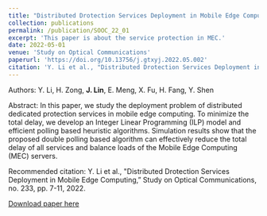 ```yaml
---
title: "Distributed Drotection Services Deployment in Mobile Edge Computing"
collection: publications
permalink: /publication/SOOC_22_01
excerpt: 'This paper is about the service protection in MEC.'
date: 2022-05-01
venue: 'Study on Optical Communications'
paperurl: 'https://doi.org/10.13756/j.gtxyj.2022.05.002'
citation: 'Y. Li et al., "Distributed Drotection Services Deployment in Mobile Edge Computing,” Study on Optical Communications, no. 233, pp. 7-11, 2022.'
---
```


Authors: Y. Li, H. Zong, **J. Lin**, E. Meng, X. Fu, H. Fang, Y. Shen

Abstract: In this paper, we study the deployment problem of distributed dedicated protection services in mobile edge computing. To minimize the total delay, we develop an Integer Linear Programming (ILP) model and efficient polling based heuristic algorithms. Simulation results show that the proposed double polling based algorithm can effectively reduce the total delay of all services and balance loads of the Mobile Edge Computing (MEC) servers.

Recommended citation: Y. Li et al., "Distributed Drotection Services Deployment in Mobile Edge Computing,” Study on Optical Communications, no. 233, pp. 7-11, 2022.

[Download paper here](https://doi.org/10.13756/j.gtxyj.2022.05.002)
